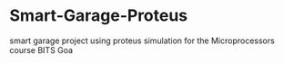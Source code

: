 # Smart-Garage-Proteus
smart garage project using proteus simulation for the Microprocessors course BITS Goa
